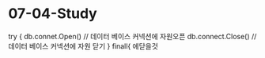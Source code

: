 # 07-04-Study
try {   db.connet.Open() // 데이터 베이스 커넥션에 자원오픈   db.connect.Close() // 데이터 베이스 커넥션에 자원 닫기 } finall{ 에닫을것
